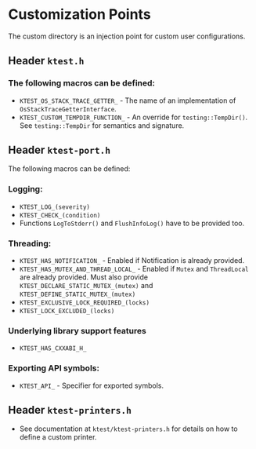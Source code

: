 # Customization Points

The custom directory is an injection point for custom user configurations.

## Header `ktest.h`

### The following macros can be defined:

*   `KTEST_OS_STACK_TRACE_GETTER_` - The name of an implementation of
    `OsStackTraceGetterInterface`.
*   `KTEST_CUSTOM_TEMPDIR_FUNCTION_` - An override for `testing::TempDir()`. See
    `testing::TempDir` for semantics and signature.

## Header `ktest-port.h`

The following macros can be defined:

### Logging:

*   `KTEST_LOG_(severity)`
*   `KTEST_CHECK_(condition)`
*   Functions `LogToStderr()` and `FlushInfoLog()` have to be provided too.

### Threading:

*   `KTEST_HAS_NOTIFICATION_` - Enabled if Notification is already provided.
*   `KTEST_HAS_MUTEX_AND_THREAD_LOCAL_` - Enabled if `Mutex` and `ThreadLocal`
    are already provided. Must also provide `KTEST_DECLARE_STATIC_MUTEX_(mutex)`
    and `KTEST_DEFINE_STATIC_MUTEX_(mutex)`
*   `KTEST_EXCLUSIVE_LOCK_REQUIRED_(locks)`
*   `KTEST_LOCK_EXCLUDED_(locks)`

### Underlying library support features

*   `KTEST_HAS_CXXABI_H_`

### Exporting API symbols:

*   `KTEST_API_` - Specifier for exported symbols.

## Header `ktest-printers.h`

*   See documentation at `ktest/ktest-printers.h` for details on how to define a
    custom printer.
